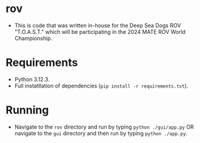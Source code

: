 # rov

- This is code that was written in-house for the Deep Sea Dogs ROV "T.O.A.S.T." which will be participating in the 2024 MATE ROV World Championship.

# Requirements

- Python 3.12.3.
- Full instatllation of dependencies (`pip install -r requirements.txt`).

# Running

- Navigate to the `rov` directory and run by typing `python ./gui/app.py` OR navigate to the `gui` directory and then run by typing `python ./app.py`.